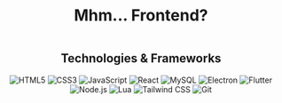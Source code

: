 <div align="center">
  <h1>Mhm... Frontend?</h1>

  <img src="https://media1.giphy.com/media/v1.Y2lkPTc5MGI3NjExcmtucm1qNTRmcHNpNGF4YXM1bmtieTJhNTJsZHc3eHljbTE3MnVvbiZlcD12MV9pbnRlcm5hbF9naWZfYnlfaWQmY3Q9Zw/CHc9dLQVQOAXm/giphy.gif" alt="" />

  <h2>Technologies & Frameworks</h2>

<p>
    <img src="https://img.shields.io/badge/-HTML5-000?&logo=HTML5" alt="HTML5" />
    <img src="https://img.shields.io/badge/-CSS3-000?&logo=CSS3&logoColor=1572B6" alt="CSS3" />
    <img src="https://img.shields.io/badge/-JavaScript-000?&logo=JavaScript" alt="JavaScript" />
    <img src="https://img.shields.io/badge/-React-000?&logo=React" alt="React" />
    <img src="https://img.shields.io/badge/-MySQL-000?&logo=MySQL" alt="MySQL" />
    <img src="https://img.shields.io/badge/-Electron-000?&logo=Electron" alt="Electron" />
    <img src="https://img.shields.io/badge/-Flutter-000?&logo=Flutter" alt="Flutter" />
    <img src="https://img.shields.io/badge/-Node.js-000?&logo=Node.js" alt="Node.js" />
    <img src="https://img.shields.io/badge/-Lua-000?&logo=Lua" alt="Lua" />
    <img src="https://img.shields.io/badge/-Tailwind%20CSS-000?&logo=Tailwind%20CSS" alt="Tailwind CSS" />
    <img src="https://img.shields.io/badge/-Git-000?&logo=Git" alt="Git" />
</p>


</div>

